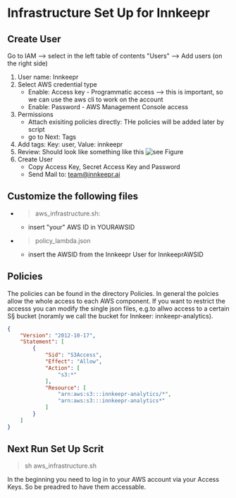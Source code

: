 # Infrastructure Set Up for Innkeepr

## Create User
Go to IAM --> select in the left table of contents "Users" --> Add users (on the right side)
1. User name: Innkeepr
2. Select AWS credential type
    - Enable: Access key - Programmatic access --> this is important, so we can use the aws cli to work on the account
    - Enable: Password - AWS Management Console access
3. Permissions
    - Attach exisiting policies directly: THe policies will be added later by script
    - go to Next: Tags
4. Add tags:
    Key: user, Value: innkeepr
5. Review: Should look like something like this
![see Figure](https://github.com/KaroPy/aws-infrastructure/master/Figures/AddUserReview.png)
6. Create User
    - Copy Access Key, Secret Access Key and Password
    - Send Mail to: team@innkeepr.ai

## Customize the following files
- >aws_infrastructure.sh:
    - insert "your" AWS ID in YOURAWSID
- >policy_lambda.json
    - insert the AWSID from the Innkeepr User for InnkeeprAWSID

## Policies
The policies can be found in the directory Policies. In general the polcies allow the whole access to each AWS component. If you want to restrict the accesss you can modify the single json files, e.g.to allwo access to a certain S§ bucket (noramly we call the bucket for Innkeer: innkeepr-analytics).
```json
{
    "Version": "2012-10-17",
    "Statement": [
        {
            "Sid": "S3Access",
            "Effect": "Allow",
            "Action": [
                "s3:*"
            ],
            "Resource": [
                "arn:aws:s3:::innkeepr-analytics/*",
                "arn:aws:s3:::innkeepr-analytics*"
            ]
        }
    ]
}
```

## Next Run Set Up Scrit
> sh aws_infrastructure.sh

In the beginning you need to log in to your AWS account via your Access Keys. So be preadred to have them accessable.

##
